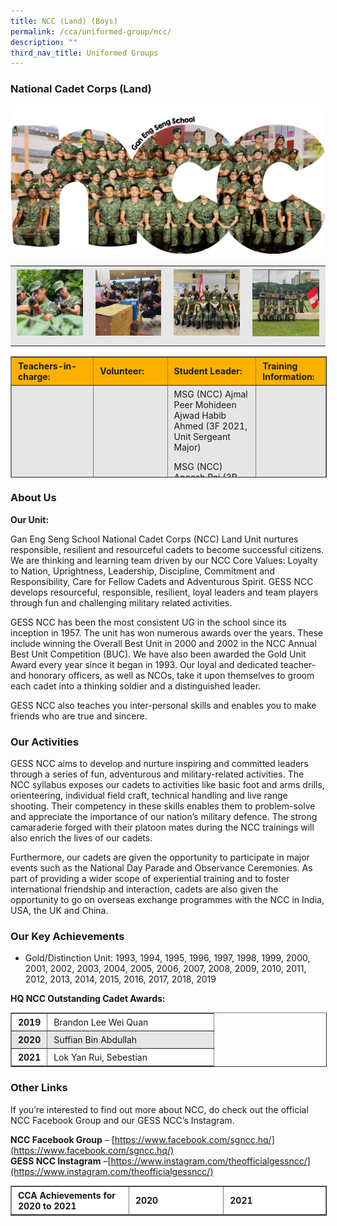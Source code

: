 ```yaml
---
title: NCC (Land) (Boys)
permalink: /cca/uniformed-group/ncc/
description: ""
third_nav_title: Uniformed Groups
---
```

### National Cadet Corps (Land)

![](/images/GESS-NCC-Main-Picture.png)

<table style="box-sizing: inherit; border-collapse: collapse; border-spacing: 0px; max-width: 100%; color: rgb(34, 34, 34); font-family: &quot;Source Sans Pro&quot;, sans-serif; font-size: 16px; font-style: normal; font-variant-ligatures: normal; font-variant-caps: normal; font-weight: 400; letter-spacing: normal; orphans: 2; text-align: center; text-transform: none; white-space: normal; widows: 2; word-spacing: 0px; -webkit-text-stroke-width: 0px; background-color: rgb(255, 255, 255); text-decoration-thickness: initial; text-decoration-style: initial; text-decoration-color: initial; width: 826.664px;"><tbody style="box-sizing: inherit;"><tr style="box-sizing: inherit; background: rgb(230, 230, 230);"><td style="box-sizing: inherit; padding: 5px 10px; width: 206.664px;"><a href="/images/1_NCC-School-Photo-150x150.jpeg" style="box-sizing: inherit; background-color: transparent; transition: all 0.25s ease-in-out 0s; outline: 0px; color: rgb(255, 208, 26); text-decoration: underline;"><img class="alignnone size-thumbnail wp-image-21491" src="/images/1_NCC-School-Photo-150x150.jpeg" alt="Ncc School Photo" width="150" height="150" style="box-sizing: inherit; border: 0px; vertical-align: middle; max-width: 100%; height: auto; margin-bottom: 10px;"></a></td><td style="box-sizing: inherit; padding: 5px 10px; width: 205.211px;"><a href="/images/2_NCC-1-150x150.jpeg" style="box-sizing: inherit; background-color: transparent; transition: all 0.25s ease-in-out 0s; color: rgb(241, 174, 22); text-decoration: underline;"><img class="alignnone size-thumbnail wp-image-21493" src="/images/2_NCC-1-150x150.jpeg" alt="Ncc 1" width="150" height="150" style="box-sizing: inherit; border: 0px; vertical-align: middle; max-width: 100%; height: auto; margin-bottom: 10px;"></a></td><td style="box-sizing: inherit; padding: 5px 10px; width: 206.664px;"><a href="/images/3_NCC-4-150x150.jpeg" style="box-sizing: inherit; background-color: transparent; transition: all 0.25s ease-in-out 0s; color: rgb(241, 174, 22); text-decoration: underline;"><img class="alignnone size-thumbnail wp-image-21496" src="/images/3_NCC-4-150x150.jpeg" alt="Ncc 4" width="150" height="150" style="box-sizing: inherit; border: 0px; vertical-align: middle; max-width: 100%; height: auto; margin-bottom: 10px;"></a></td><td style="box-sizing: inherit; padding: 5px 10px; width: 208.125px;"><a href="/images/4_NCC-3-150x150.jpeg" style="box-sizing: inherit; background-color: transparent; transition: all 0.25s ease-in-out 0s; color: rgb(241, 174, 22); text-decoration: underline;"><img class="alignnone size-thumbnail wp-image-21495" src="/images/4_NCC-3-150x150.jpeg" alt="Ncc 3" width="150" height="150" style="box-sizing: inherit; border: 0px; vertical-align: middle; max-width: 100%; height: auto; margin-bottom: 10px;"></a></td></tr></tbody></table>

<table border="1" style="box-sizing: inherit; border-collapse: collapse; border-spacing: 0px; max-width: 100%; width: 826.664px; height: 192px;"><tbody style="box-sizing: inherit;"><tr style="box-sizing: inherit; background: rgb(252, 177, 0); height: 2.8125px;"><td style="box-sizing: inherit; padding: 5px 10px; width: 205.789px; height: 10px;"><strong style="box-sizing: inherit; font-weight: bold;">Teachers-in-charge:</strong></td><td style="box-sizing: inherit; padding: 5px 10px; width: 205.789px; height: 10px;"><strong style="box-sizing: inherit; font-weight: bold;">Volunteer:</strong></td><td style="box-sizing: inherit; padding: 5px 10px; width: 292.922px; height: 10px;"><strong style="box-sizing: inherit; font-weight: bold;">Student Leader:</strong></td><td style="box-sizing: inherit; padding: 5px 10px; width: 121.164px; height: 10px;"><strong style="box-sizing: inherit; font-weight: bold;">Training Information:</strong></td></tr><tr style="box-sizing: inherit; background: rgb(230, 230, 230); height: 182px;"><td style="box-sizing: inherit; padding: 5px 10px; width: 205.789px; height: 182px; text-align: left;"><strong style="box-sizing: inherit; font-weight: bold;">CPT (NCC) Lin-Phua Hui Shi (1st Teacher I/C)</strong><p style="box-sizing: inherit;"></p><p style="box-sizing: inherit;">CPT Ang Boon Bin<br style="box-sizing: inherit;">CPT (NCC) Tan Kian Beng<br style="box-sizing: inherit;">Mr. Subramanian S/O Annamalai<br style="box-sizing: inherit;">Mr. Rodney Sea<br style="box-sizing: inherit;">Mr. Marcus Quek</p></td><td style="box-sizing: inherit; padding: 5px 10px; width: 205.789px; text-align: left; height: 182px;">C/2LT Suffian Bin Abdullah<p style="box-sizing: inherit;"></p><p style="box-sizing: inherit;">C/Offr Nur Ilhan Shafeez Bin Karim</p></td><td style="box-sizing: inherit; padding: 5px 10px; width: 292.922px; height: 182px; text-align: left;">MSG (NCC) Ajmal Peer Mohideen Ajwad Habib Ahmed (3F 2021, Unit Sergeant Major)<p style="box-sizing: inherit;"></p><p style="box-sizing: inherit;">MSG (NCC) Aneesh Rai (3B 2021, Assistant Sergeant Major)</p><p style="box-sizing: inherit;">SSG (NCC) Liew Cheng En (3H 2021, Company Admin Sergeant)</p><p style="box-sizing: inherit;">SSG (NCC) Ong Hong Bin Ryan (3G 2021, Platoon Sergeant)</p><p style="box-sizing: inherit;">SSG (NCC) Mohamad Hazrul Bin Mohamad Hasli (3D 2021, Platoon Sergeant)</p><p style="box-sizing: inherit;">SSG (NCC) Muhammed Rayhaan Bin Muhammed Thariq (3C 2021, Platoon Sergeant)</p></td><td style="box-sizing: inherit; padding: 5px 10px; width: 121.164px; height: 182px; text-align: left;"><strong style="box-sizing: inherit; font-weight: bold;">Every Tuesday&nbsp;</strong><br style="box-sizing: inherit;">3.00pm – 5.30pm<br style="box-sizing: inherit;"><strong style="box-sizing: inherit; font-weight: bold;">Every Friday</strong><br style="box-sizing: inherit;">2.00pm – 5.30pm<p style="box-sizing: inherit;"></p><p style="box-sizing: inherit;"><strong style="box-sizing: inherit; font-weight: bold;">NCC</strong><br style="box-sizing: inherit;"><strong style="box-sizing: inherit; font-weight: bold;">Venue</strong>: Arena/NCC Corridor/ Classrooms</p></td></tr></tbody></table>

### About Us

**Our Unit:**

Gan Eng Seng School National Cadet Corps (NCC) Land Unit nurtures responsible, resilient and resourceful cadets to become successful citizens. We are thinking and learning team driven by our NCC Core Values: Loyalty to Nation, Uprightness, Leadership, Discipline, Commitment and Responsibility, Care for Fellow Cadets and Adventurous Spirit. GESS NCC develops resourceful, responsible, resilient, loyal leaders and team players through fun and challenging military related activities.

GESS NCC has been the most consistent UG in the school since its inception in 1957. The unit has won numerous awards over the years. These include winning the Overall Best Unit in 2000 and 2002 in the NCC Annual Best Unit Competition (BUC). We have also been awarded the Gold Unit Award every year since it began in 1993. Our loyal and dedicated teacher- and honorary officers, as well as NCOs, take it upon themselves to groom each cadet into a thinking soldier and a distinguished leader.

GESS NCC also teaches you inter-personal skills and enables you to make friends who are true and sincere.

### Our Activities

GESS NCC aims to develop and nurture inspiring and committed leaders through a series of fun, adventurous and military-related activities. The NCC syllabus exposes our cadets to activities like basic foot and arms drills, orienteering, individual field craft, technical handling and live range shooting. Their competency in these skills enables them to problem-solve and appreciate the importance of our nation’s military defence. The strong camaraderie forged with their platoon mates during the NCC trainings will also enrich the lives of our cadets.

Furthermore, our cadets are given the opportunity to participate in major events such as the National Day Parade and Observance Ceremonies. As part of providing a wider scope of experiential training and to foster international friendship and interaction, cadets are also given the opportunity to go on overseas exchange programmes with the NCC in India, USA, the UK and China.

### Our Key Achievements

*   Gold/Distinction Unit: 1993, 1994, 1995, 1996, 1997, 1998, 1999, 2000, 2001, 2002, 2003, 2004, 2005, 2006, 2007, 2008, 2009, 2010, 2011, 2012, 2013, 2014, 2015, 2016, 2017, 2018, 2019

**HQ NCC Outstanding Cadet Awards:**

<table border="1" style="box-sizing: inherit; border-collapse: collapse; border-spacing: 0px; max-width: 100%;"><tbody style="box-sizing: inherit;"><tr style="box-sizing: inherit; background: rgb(255, 255, 255);"><td width="35" style="box-sizing: inherit; padding: 5px 10px;"><strong style="box-sizing: inherit; font-weight: bold;">2019</strong></td><td width="246" style="box-sizing: inherit; padding: 5px 10px;">Brandon Lee Wei Quan</td></tr><tr style="box-sizing: inherit; background: rgb(230, 230, 230);"><td width="35" style="box-sizing: inherit; padding: 5px 10px;"><strong style="box-sizing: inherit; font-weight: bold;">2020</strong></td><td width="246" style="box-sizing: inherit; padding: 5px 10px;">Suffian Bin Abdullah</td></tr><tr style="box-sizing: inherit; background: rgb(255, 255, 255);"><td width="35" style="box-sizing: inherit; padding: 5px 10px;"><strong style="box-sizing: inherit; font-weight: bold;">2021</strong></td><td width="246" style="box-sizing: inherit; padding: 5px 10px;">Lok Yan Rui, Sebestian</td></tr></tbody></table>

### Other Links

If you’re interested to find out more about NCC, do check out the official NCC Facebook Group and our GESS NCC’s Instagram.

**NCC Facebook Group** – [https://www.facebook.com/sgncc.hq/](https://www.facebook.com/sgncc.hq/)  
**GESS NCC Instagram** –[https://www.instagram.com/theofficialgessncc/](https://www.instagram.com/theofficialgessncc/)

<table border="1" width="888" style="box-sizing: inherit; border-collapse: collapse; border-spacing: 0px; max-width: 100%; width: 826.664px;"><tbody style="box-sizing: inherit;"><tr style="box-sizing: inherit; background: rgb(255, 255, 255);"><td width="288" style="box-sizing: inherit; padding: 5px 10px; width: 265.289px;"><strong style="box-sizing: inherit; font-weight: bold;">CCA Achievements for 2020&nbsp;to 2021</strong></td><td width="288" style="box-sizing: inherit; padding: 5px 10px; width: 265.289px;"><strong style="box-sizing: inherit; font-weight: bold;">2020</strong></td><td width="312" style="box-sizing: inherit; padding: 5px 10px; width: 295.086px;"><strong style="box-sizing: inherit; font-weight: bold;">2021</strong></td></tr></tbody></table>